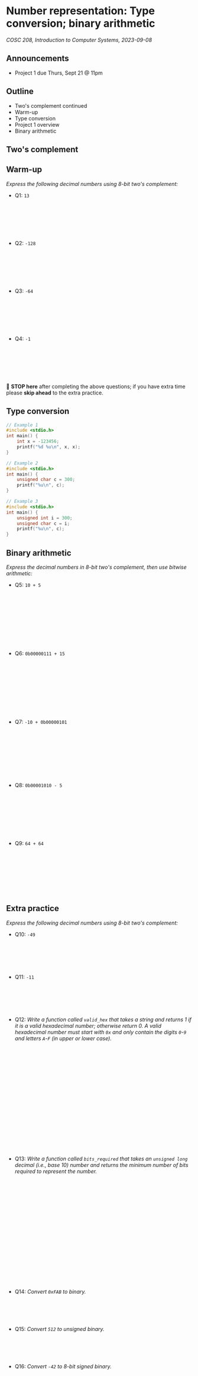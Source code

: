 # Number representation: Type conversion; binary arithmetic
_COSC 208, Introduction to Computer Systems, 2023-09-08_

## Announcements
* Project 1 due Thurs, Sept 21 @ 11pm

## Outline
* Two's complement continued
* Warm-up
* Type conversion
* Project 1 overview
* Binary arithmetic

## Two's complement

## Warm-up

_Express the following decimal numbers using 8-bit two's complement:_
* Q1: `13`

<p style="height:6em;"></p>

* Q2: `-128`

<p style="height:6em;"></p>

* Q3: `-64`

<p style="height:6em;"></p>

* Q4: `-1`

<p style="height:6em;"></p>

🛑 **STOP here** after completing the above questions; if you have extra time please **skip ahead** to the extra practice.

## Type conversion


```c
// Example 1
#include <stdio.h>
int main() {
    int x = -123456;
    printf("%d %u\n", x, x);
}
```


```c
// Example 2
#include <stdio.h>
int main() {
    unsigned char c = 300;
    printf("%u\n", c);
}
```


```c
// Example 3
#include <stdio.h>
int main() {
    unsigned int i = 300;
    unsigned char c = i;
    printf("%u\n", c);
}
```

## Binary arithmetic

_Express the decimal numbers in 8-bit two's complement, then use bitwise arithmetic:_
* Q5: `10 + 5`

<p style="height:10em;"></p>

* Q6: `0b00000111 + 15`

<p style="height:10em;"></p>

* Q7: `-10 + 0b00000101`

<p style="height:9em;"></p>

* Q8: `0b00001010 - 5`

<p style="height:8em;"></p>

* Q9: `64 + 64`

<p style="height:8em;"></p>

## Extra practice

_Express the following decimal numbers using 8-bit two's complement:_
* Q10: `-49`

<p style="height:5em;"></p>

* Q11: `-11`

<p style="height:5em;"></p>

* Q12: _Write a function called `valid_hex` that takes a string and returns 1 if it is a valid hexadecimal number; otherwise return 0. A valid hexadecimal number must start with `0x` and only contain the digits `0`-`9` and letters `A`-`F` (in upper or lower case)._

<p style="height:20em;"></p>

* Q13: _Write a function called `bits_required` that takes an `unsigned long` decimal (i.e., base 10) number and returns the minimum number of bits required to represent the number._

<p style="height:20em;"></p>

* Q14: _Convert `0xFAB` to binary._

<p style="height:4em;"></p>

* Q15: _Convert `512` to unsigned binary._

<p style="height:4em;"></p>

* Q16: _Convert `-42` to 8-bit signed binary._

<p style="height:4em;"></p>

